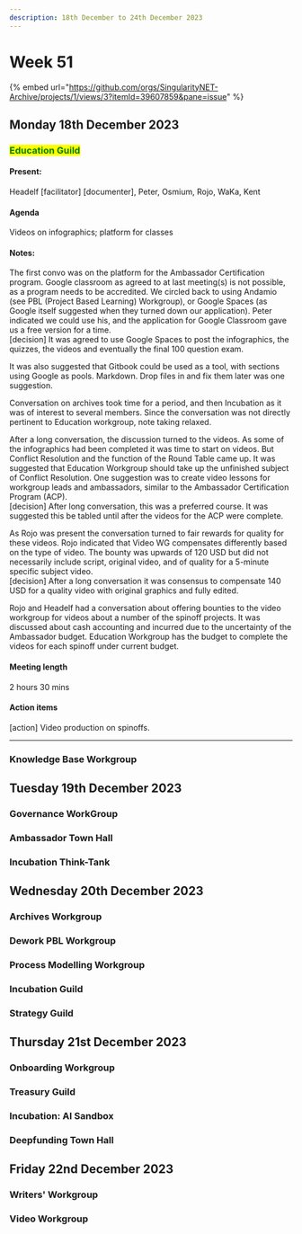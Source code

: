 ```yaml
---
description: 18th December to 24th December 2023
---
```


# Week 51

{% embed url="https://github.com/orgs/SingularityNET-Archive/projects/1/views/3?itemId=39607859&pane=issue" %}

## Monday 18th December 2023 <a href="#docs-internal-guid-95f1989b-7fff-cb17-b2db-68e8d83ca327" id="docs-internal-guid-95f1989b-7fff-cb17-b2db-68e8d83ca327"></a>

### <mark style="color:green;">Education Guild</mark>

#### Present:

Headelf \[facilitator] \[documenter], Peter, Osmium, Rojo, WaKa, Kent

#### Agenda

Videos on infographics; platform for classes

#### Notes:

The first convo was on the platform for the Ambassador Certification program. Google classroom as agreed to at last meeting(s) is not possible, as a program needs to be accredited. We circled back to using Andamio (see PBL (Project Based Learning) Workgroup), or Google Spaces (as Google itself suggested when they turned down our application). Peter indicated we could use his, and the application for Google Classroom gave us a free version for a time. \
\[decision] It was agreed to use Google Spaces to post the infographics, the quizzes, the videos and eventually the final 100 question exam.

It was also suggested that Gitbook could be used as a tool, with sections using Google as pools. Markdown. Drop files in and fix them later was one suggestion.

Conversation on archives took time for a period, and then Incubation as it was of interest to several members. Since the conversation was not directly pertinent to Education workgroup, note taking relaxed.&#x20;

After a long conversation, the discussion turned to the videos. As some of the infographics had been completed it was time to start on videos. But Conflict Resolution and the function of the Round Table came up. It was suggested that Education Workgroup should take up the unfinished subject of Conflict Resolution. One suggestion was to create video lessons for workgroup leads and ambassadors, similar to the Ambassador Certification Program (ACP). \
\[decision] After long conversation, this was a preferred course. It was suggested this be tabled until after the videos for the ACP were complete.

As Rojo was present the conversation turned to fair rewards for quality for these videos. Rojo indicated that Video WG compensates differently based on the type of video. The bounty was upwards of 120 USD but did not necessarily include script, original video, and of quality for a 5-minute specific subject video. \
\[decision] After a long conversation it was consensus to compensate 140 USD for a quality video with original graphics and fully edited.&#x20;

Rojo and Headelf had a conversation about offering bounties to the video workgroup for videos about a number of the spinoff projects. It was discussed about cash accounting and incurred due to the uncertainty of the  Ambassador budget. Education Workgroup has the budget to complete the videos for each spinoff under current budget.

#### Meeting length

2 hours 30 mins

#### Action items

\[action] Video production on spinoffs.

***

### Knowledge Base Workgroup

## Tuesday 19th December 2023

### Governance WorkGroup

### Ambassador Town Hall

### Incubation Think-Tank

## Wednesday 20th December 2023

### Archives Workgroup

### Dework PBL Workgroup

### Process Modelling Workgroup

### Incubation Guild

### Strategy Guild

## Thursday 21st December 2023

### Onboarding Workgroup

### Treasury Guild

### Incubation: AI Sandbox

### Deepfunding Town Hall

## Friday 22nd December 2023

### Writers' Workgroup

### Video Workgroup
